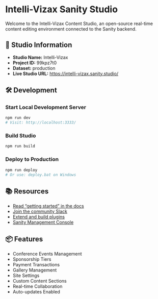 # Intelli-Vizax Sanity Studio

Welcome to the Intelli-Vizax Content Studio, an open-source real-time content editing environment connected to the Sanity backend.

## 🚀 Studio Information

- **Studio Name:** Intelli-Vizax
- **Project ID:** 99kpz7t0
- **Dataset:** production
- **Live Studio URL:** https://intelli-vizax.sanity.studio/

## 🛠️ Development

### Start Local Development Server
```bash
npm run dev
# Visit: http://localhost:3333/
```

### Build Studio
```bash
npm run build
```

### Deploy to Production
```bash
npm run deploy
# Or use: deploy.bat on Windows
```

## 📚 Resources

- [Read “getting started” in the docs](https://www.sanity.io/docs/introduction/getting-started?utm_source=readme)
- [Join the community Slack](https://snty.link/community/?utm_source=readme)
- [Extend and build plugins](https://www.sanity.io/docs/content-studio/extending?utm_source=readme)
- [Sanity Management Console](https://www.sanity.io/manage/project/99kpz7t0)

## 📦 Features

- Conference Events Management
- Sponsorship Tiers
- Payment Transactions
- Gallery Management
- Site Settings
- Custom Content Sections
- Real-time Collaboration
- Auto-updates Enabled
